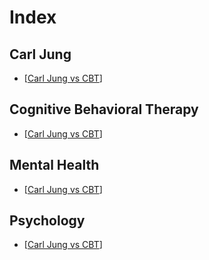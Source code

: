 # Index

<!-- Sorted -->

## Carl Jung

- [[Carl Jung vs CBT]]

## Cognitive Behavioral Therapy

- [[Carl Jung vs CBT]]

## Mental Health

- [[Carl Jung vs CBT]]

## Psychology

- [[Carl Jung vs CBT]]

[//]: # (Link references)

[Carl Jung vs CBT]: ./posts/2023-12-14_carl_jung_vs_CBT.md#carl-jung-vs-cbt "Carl Jung vs CBT"
